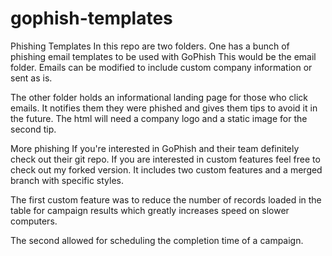 # gophish-templates
Phishing Templates
In this repo are two folders. One has a bunch of phishing email templates to be used with GoPhish This would be the email folder. Emails can be modified to include custom company information or sent as is.

The other folder holds an informational landing page for those who click emails. It notifies them they were phished and gives them tips to avoid it in the future. The html will need a company logo and a static image for the second tip.

More phishing
If you're interested in GoPhish and their team definitely check out their git repo. If you are interested in custom features feel free to check out my forked version. It includes two custom features and a merged branch with specific styles.

The first custom feature was to reduce the number of records loaded in the table for campaign results which greatly increases speed on slower computers.

The second allowed for scheduling the completion time of a campaign.
